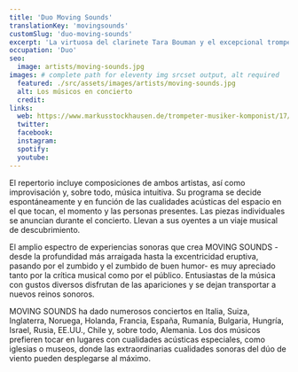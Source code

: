 ```yaml
---
title: 'Duo Moving Sounds'
translationKey: 'movingsounds'
customSlug: 'duo-moving-sounds'
excerpt: 'La virtuosa del clarinete Tara Bouman y el excepcional trompetista y polifacético músico Markus Stockhausen forman el dúo MOVING SOUNDS desde 2002.'
occupation: 'Duo'
seo:
  image: artists/moving-sounds.jpg
images: # complete path for eleventy img srcset output, alt required
  featured: ./src/assets/images/artists/moving-sounds.jpg
  alt: Los músicos en concierto
  credit:
links:
  web: https://www.markusstockhausen.de/trompeter-musiker-komponist/17/moving-sounds
  twitter:
  facebook:
  instagram:
  spotify:
  youtube:
---
```


El repertorio incluye composiciones de ambos artistas, así como improvisación y, sobre todo, música intuitiva. Su programa se decide espontáneamente y en función de las cualidades acústicas del espacio en el que tocan, el momento y las personas presentes. Las piezas individuales se anuncian durante el concierto. Llevan a sus oyentes a un viaje musical de descubrimiento.

El amplio espectro de experiencias sonoras que crea MOVING SOUNDS -desde la profundidad más arraigada hasta la excentricidad eruptiva, pasando por el zumbido y el zumbido de buen humor- es muy apreciado tanto por la crítica musical como por el público. Entusiastas de la música con gustos diversos disfrutan de las apariciones y se dejan transportar a nuevos reinos sonoros.

MOVING SOUNDS ha dado numerosos conciertos en Italia, Suiza, Inglaterra, Noruega, Holanda, Francia, España, Rumanía, Bulgaria, Hungría, Israel, Rusia, EE.UU., Chile y, sobre todo, Alemania. Los dos músicos prefieren tocar en lugares con cualidades acústicas especiales, como iglesias o museos, donde las extraordinarias cualidades sonoras del dúo de viento pueden desplegarse al máximo.
